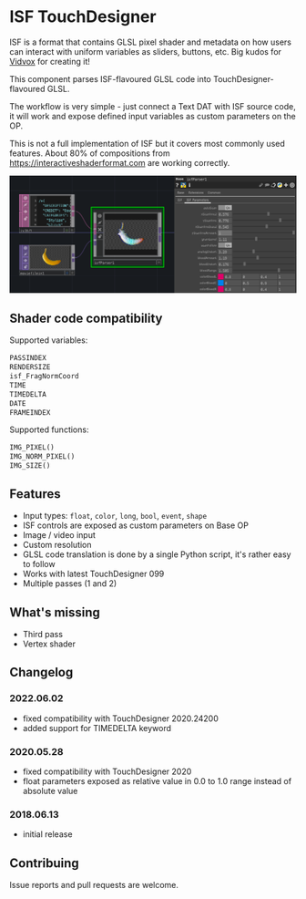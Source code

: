 # ISF TouchDesigner

ISF is a format that contains GLSL pixel shader and metadata on how users can
interact with uniform variables as sliders, buttons, etc. Big kudos
for [Vidvox](http://vidvox.net/) for creating it!

This component parses ISF-flavoured GLSL code into
TouchDesigner-flavoured GLSL.

The workflow is very simple - just connect a Text DAT with ISF source code, it will work and expose defined input variables as custom parameters on the OP.

This is not a full implementation of ISF but it covers most commonly used features. About 80% of compositions from https://interactiveshaderformat.com are working correctly.

![Screenshot](https://raw.githubusercontent.com/marcinbiegun/isf-touchdesigner/master/docs/screenshot.png)

## Shader code compatibility

Supported variables:

```
PASSINDEX
RENDERSIZE
isf_FragNormCoord
TIME
TIMEDELTA
DATE
FRAMEINDEX
```

Supported functions:

```
IMG_PIXEL()
IMG_NORM_PIXEL()
IMG_SIZE()
```

## Features

* Input types: `float`, `color`, `long`, `bool`, `event`, `shape`
* ISF controls are exposed as custom parameters on Base OP
* Image / video input
* Custom resolution
* GLSL code translation is done by a single Python script, it's
  rather easy to follow
* Works with latest TouchDesigner 099
* Multiple passes (1 and 2)

## What's missing

* Third pass
* Vertex shader

## Changelog

### 2022.06.02

* fixed compatibility with TouchDesigner 2020.24200
* added support for TIMEDELTA keyword

### 2020.05.28

* fixed compatibility with TouchDesigner 2020
* float parameters exposed as relative value in 0.0 to 1.0 range
  instead of absolute value

### 2018.06.13

* initial release

## Contribuing

Issue reports and pull requests are welcome.
